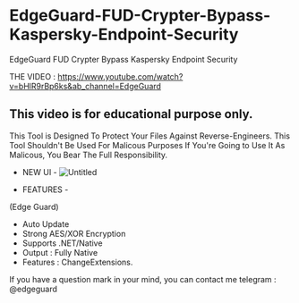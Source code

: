 # EdgeGuard-FUD-Crypter-Bypass-Kaspersky-Endpoint-Security
EdgeGuard FUD Crypter Bypass Kaspersky Endpoint Security

THE VIDEO : https://www.youtube.com/watch?v=bHlR9rBp6ks&ab_channel=EdgeGuard

This video is for educational purpose only.
-------------------------------------------------------------------
This Tool is Designed To Protect Your Files
Against Reverse-Engineers.
This Tool Shouldn't Be Used For Malicous Purposes
If You're Going to Use It As Malicous, You Bear The Full Responsibility.


- NEW UI -
![Untitled](https://user-images.githubusercontent.com/127977328/231159403-c910bdaf-7b8c-4619-8119-9192b64be142.png)



- FEATURES -

(Edge Guard)
- Auto Update
- Strong AES/XOR Encryption
- Supports .NET/Native
- Output : Fully Native
- Features : ChangeExtensions.

If you have a question mark in your mind, you can contact me telegram : @edgeguard

